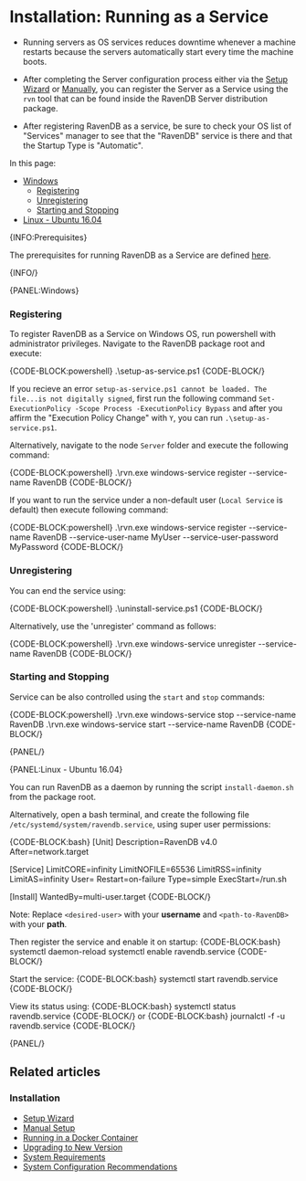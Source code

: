 # Installation: Running as a Service

* Running servers as OS services reduces downtime whenever a machine restarts because the servers automatically start every time the machine boots.  

* After completing the Server configuration process either via the [Setup Wizard](../../start/installation/setup-wizard) 
  or [Manually](../../start/installation/manual), you can register the Server as a Service using the `rvn` tool that can be found inside the RavenDB Server 
  distribution package.

* After registering RavenDB as a service, be sure to check your OS list of "Services" manager to see that the "RavenDB" service is there 
  and that the Startup Type is "Automatic".  

In this page: 

* [Windows](../../start/installation/running-as-service#windows)  
  * [Registering](../../start/installation/running-as-service#registering)  
  * [Unregistering](../../start/installation/running-as-service#unregistering)  
  * [Starting and Stopping](../../start/installation/running-as-service#starting-and-stopping)  
* [Linux - Ubuntu 16.04](../../start/installation/running-as-service#linux---ubuntu-16.04)  

{INFO:Prerequisites}

The prerequisites for running RavenDB as a Service are defined [here](../../start/getting-started#prerequisites).  

{INFO/}

{PANEL:Windows}

### Registering

To register RavenDB as a Service on Windows OS, run powershell with administrator privileges. 
Navigate to the RavenDB package root and execute:  

{CODE-BLOCK:powershell}
.\setup-as-service.ps1
{CODE-BLOCK/}

If you recieve an error `setup-as-service.ps1 cannot be loaded. The file...is not digitally signed`, 
first run the following command `Set-ExecutionPolicy -Scope Process -ExecutionPolicy Bypass`
and after you affirm the "Execution Policy Change" with `Y`, you can run `.\setup-as-service.ps1`.  

Alternatively, navigate to the node `Server` folder and execute the following command:  

{CODE-BLOCK:powershell}
.\rvn.exe windows-service register --service-name RavenDB
{CODE-BLOCK/}

If you want to run the service under a non-default user (`Local Service` is default) then execute following command:

{CODE-BLOCK:powershell}
.\rvn.exe windows-service register --service-name RavenDB --service-user-name MyUser --service-user-password MyPassword
{CODE-BLOCK/}

### Unregistering

You can end the service using:

{CODE-BLOCK:powershell}
.\uninstall-service.ps1
{CODE-BLOCK/}

Alternatively, use the 'unregister' command as follows:

{CODE-BLOCK:powershell}
.\rvn.exe windows-service unregister --service-name RavenDB
{CODE-BLOCK/}

### Starting and Stopping

Service can be also controlled using the `start` and `stop` commands:

{CODE-BLOCK:powershell}
.\rvn.exe windows-service stop --service-name RavenDB
.\rvn.exe windows-service start --service-name RavenDB
{CODE-BLOCK/}

{PANEL/}

{PANEL:Linux - Ubuntu 16.04}

You can run RavenDB as a daemon by running the script `install-daemon.sh` from the package root.

Alternatively, open a bash terminal, and create the following file `/etc/systemd/system/ravendb.service`, using super user permissions:

{CODE-BLOCK:bash}
[Unit]
Description=RavenDB v4.0
After=network.target

[Service]
LimitCORE=infinity
LimitNOFILE=65536
LimitRSS=infinity
LimitAS=infinity
User=<desired-user>
Restart=on-failure
Type=simple
ExecStart=<path-to-RavenDB>/run.sh

[Install]
WantedBy=multi-user.target
{CODE-BLOCK/}

Note: Replace `<desired-user>` with your **username** and `<path-to-RavenDB>` with your **path**.

Then register the service and enable it on startup:
{CODE-BLOCK:bash}
systemctl daemon-reload
systemctl enable ravendb.service
{CODE-BLOCK/}

Start the service:
{CODE-BLOCK:bash}
systemctl start ravendb.service
{CODE-BLOCK/}

View its status using:
{CODE-BLOCK:bash}
systemctl status ravendb.service
{CODE-BLOCK/}
or
{CODE-BLOCK:bash}
journalctl -f -u ravendb.service
{CODE-BLOCK/}

{PANEL/}

## Related articles

### Installation

- [Setup Wizard](../../start/installation/setup-wizard)
- [Manual Setup](../../start/installation/manual)
- [Running in a Docker Container](../../start/installation/running-in-docker-container)
- [Upgrading to New Version](../../start/installation/upgrading-to-new-version)
- [System Requirements](../../start/installation/system-requirements)
- [System Configuration Recommendations](../../start/installation/system-configuration-recommendations)

